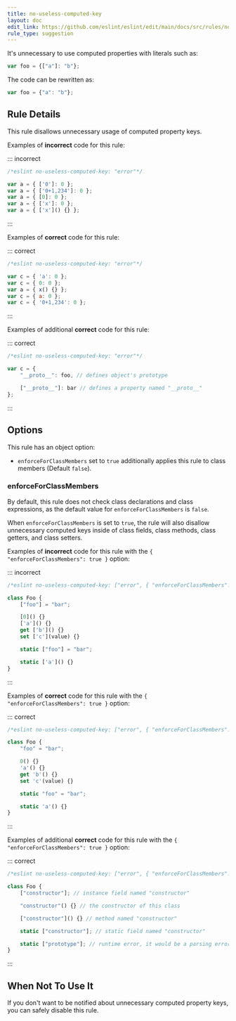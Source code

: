 ```yaml
---
title: no-useless-computed-key
layout: doc
edit_link: https://github.com/eslint/eslint/edit/main/docs/src/rules/no-useless-computed-key.md
rule_type: suggestion
---
```


<!--FIXABLE-->

It's unnecessary to use computed properties with literals such as:

```js
var foo = {["a"]: "b"};
```

The code can be rewritten as:

```js
var foo = {"a": "b"};
```

## Rule Details

This rule disallows unnecessary usage of computed property keys.

Examples of **incorrect** code for this rule:

::: incorrect

```js
/*eslint no-useless-computed-key: "error"*/

var a = { ['0']: 0 };
var a = { ['0+1,234']: 0 };
var a = { [0]: 0 };
var a = { ['x']: 0 };
var a = { ['x']() {} };
```

:::

Examples of **correct** code for this rule:

::: correct

```js
/*eslint no-useless-computed-key: "error"*/

var c = { 'a': 0 };
var c = { 0: 0 };
var a = { x() {} };
var c = { a: 0 };
var c = { '0+1,234': 0 };
```

:::

Examples of additional **correct** code for this rule:

::: correct

```js
/*eslint no-useless-computed-key: "error"*/

var c = {
    "__proto__": foo, // defines object's prototype

    ["__proto__"]: bar // defines a property named "__proto__"
};
```

:::

## Options

This rule has an object option:

* `enforceForClassMembers` set to `true` additionally applies this rule to class members (Default `false`).

### enforceForClassMembers

By default, this rule does not check class declarations and class expressions,
as the default value for `enforceForClassMembers` is `false`.

When `enforceForClassMembers` is set to `true`, the rule will also disallow unnecessary computed keys inside of class fields, class methods, class getters, and class setters.

Examples of **incorrect** code for this rule with the `{ "enforceForClassMembers": true }` option:

::: incorrect

```js
/*eslint no-useless-computed-key: ["error", { "enforceForClassMembers": true }]*/

class Foo {
    ["foo"] = "bar";

    [0]() {}
    ['a']() {}
    get ['b']() {}
    set ['c'](value) {}

    static ["foo"] = "bar";

    static ['a']() {}
}
```

:::

Examples of **correct** code for this rule with the `{ "enforceForClassMembers": true }` option:

::: correct

```js
/*eslint no-useless-computed-key: ["error", { "enforceForClassMembers": true }]*/

class Foo {
    "foo" = "bar";

    0() {}
    'a'() {}
    get 'b'() {}
    set 'c'(value) {}

    static "foo" = "bar";

    static 'a'() {}
}
```

:::

Examples of additional **correct** code for this rule with the `{ "enforceForClassMembers": true }` option:

::: correct

```js
/*eslint no-useless-computed-key: ["error", { "enforceForClassMembers": true }]*/

class Foo {
    ["constructor"]; // instance field named "constructor"

    "constructor"() {} // the constructor of this class

    ["constructor"]() {} // method named "constructor"

    static ["constructor"]; // static field named "constructor"

    static ["prototype"]; // runtime error, it would be a parsing error without `[]`
}
```

:::

## When Not To Use It

If you don't want to be notified about unnecessary computed property keys, you can safely disable this rule.
